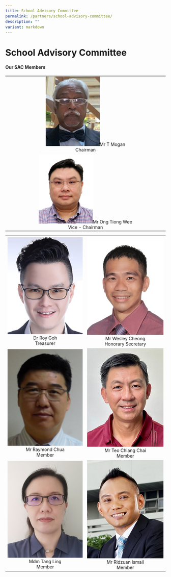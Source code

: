 ```yaml
---
title: School Advisory Committee
permalink: /partners/school-advisory-committee/
description: ""
variant: markdown
---
```

School Advisory Committee
======================

#### Our SAC Members

<table style="text-align: center;">
<tbody>
<tr>
<td style="width:15%" align="center"></td>
<td align="center"><img src="/images/Partners/SAC/Mr_T_Mogan___Chairman.jpg" style="width:50%">Mr T Mogan <br> Chairman</td>
<td style="width:15%" align="center"></td>
</tr>
<tr>
<td style="width:15%" align="center"></td>
<td align="center"><img src="/images/Partners/SAC/Mr_Ong_Tiong_Wee___Vice___Chairman.jpg" style="width:50%">Mr Ong Tiong Wee <br>Vice - Chairman</td>
<td style="width:15%" align="center"></td>
</tr>
<tr>
</tr>
</tbody></table>
<table style="text-align: center;">
<tbody>
<tr><td align="center"><img src="/images/Partners/SAC/Dr_Roy_Goh___Treasurer.jpg" style="width:100%">Dr Roy Goh<br>Treasurer</td>
<td style="text-align:" align="center"><img src="/images/Partners/SAC/Mr_Wesley_Cheong___Honorary_Secretary.jpg" style="width:100%">Mr Wesley Cheong<br>Honorary Secretary</td>
</tr>
<tr>
<td align="center"><img src="/images/Partners/SAC/Mr_Raymond_Chua___Member.jpg" style="width:100%">Mr Raymond Chua<br>Member</td>
<td align="center"><img src="/images/Partners/SAC/Mr_Teo_Chiang_Chai___Member.jpg" style="width:100%">Mr Teo Chiang Chai<br>Member</td>
</tr>
<tr>
<td align="center"><img src="/images/Partners/SAC/Mdm_Tang_Ling___Member.jpg" style="width:100%">Mdm Tang Ling<br>Member</td>
<td align="center"><img src="/images/Partners/SAC/Mr_Ridzuan_Ismail___Member.jpg" style="width:100%">Mr Ridzuan Ismail<br>Member</td>
</tr><tr>
</tr>
</tbody></table>